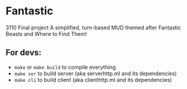 # Fantastic
3110 Final project
A simplified, turn-based MUD themed after Fantastic Beasts and Where to Find Them! 

## For devs:
- `make` or `make build` to compile everything
- `make ser` to build server (aka serverhttp.ml and its dependencies)
- `make cli` to build client (aka clienthttp.ml and its dependencies)